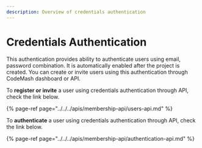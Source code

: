 ```yaml
---
description: Overview of credentials authentication
---
```


# Credentials Authentication

This authentication provides ability to authenticate users using email, password combination. It is automatically enabled after the project is created. You can create or invite users using this authentication through CodeMash dashboard or API.

To **register or invite** a user using credentials authentication through API, check the link below.

{% page-ref page="../../../apis/membership-api/users-api.md" %}

To **authenticate** a user using credentials authentication through API, check the link below.

{% page-ref page="../../../apis/membership-api/authentication-api.md" %}



